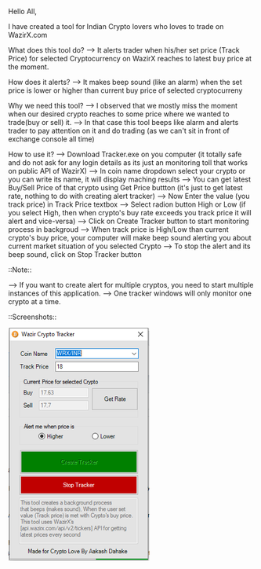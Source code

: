 Hello All,

I have created a tool for Indian Crypto lovers who loves to trade on WazirX.com

What does this tool do?
--> It alerts trader when his/her set price (Track Price) for selected Cryptocurrency on WazirX reaches to latest buy price at the moment.


How does it alerts?
--> It makes beep sound (like an alarm) when the set price is lower or higher than current buy price of selected cryptocurreny


Why we need this tool?
--> I observed that we mostly miss the moment when our desired crypto reaches to some price where we wanted to trade(buy or sell) it.
--> In that case this tool beeps like alarm and alerts trader to pay attention on it and do trading (as we can't sit in front of exchange console all time)


How to use it?
--> Download Tracker.exe on you computer (it totally safe and do not ask for any login details as its just an monitoring toll that works on public API of WazirX)
--> In coin name dropdown select your crypto or you can write its name, it will display maching results
--> You can get latest Buy/Sell Price of that crypto using Get Price buttton (it's just to get latest rate, nothing to do with creating alert tracker)
--> Now Enter the value (you track price) in Track Price textbox
--> Select radion button High or Low (if you select High, then when crypto's buy rate exceeds you track price it will alert and vice-versa)
--> Click on Create Tracker button to start monitoring process in backgroud
--> When track price is High/Low than current crypto's buy price, your computer will make beep sound alerting you about current market situation of you selected Crypto
--> To stop the alert and its beep sound, click on Stop Tracker button



::Note::

--> If you want to create alert for multiple cryptos, you need to start multiple instances of this application.
--> One tracker windows will only monitor one crypto at a time.


::Screenshots::

![UI](Tracker.jpg)

